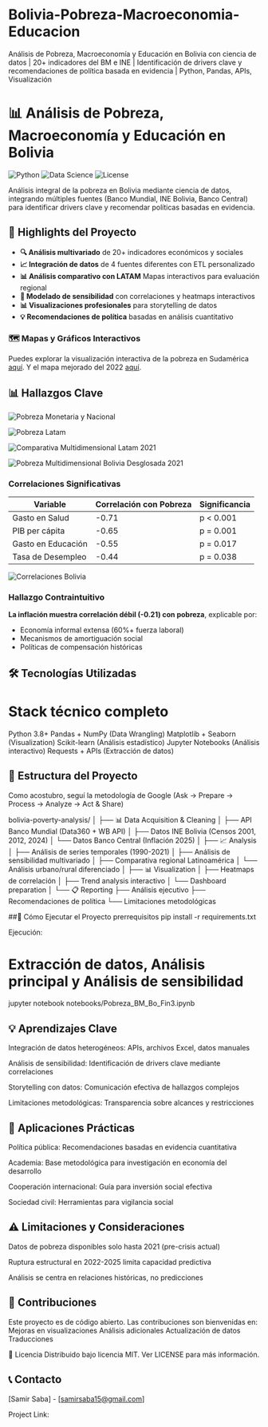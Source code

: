 # Bolivia-Pobreza-Macroeconomia-Educacion
Análisis de Pobreza, Macroeconomía y Educación en Bolivia con ciencia de datos | 20+ indicadores del BM e INE | Identificación de drivers clave y recomendaciones de política basada en evidencia | Python, Pandas, APIs, Visualización


# 📊 Análisis de Pobreza, Macroeconomía y Educación en Bolivia

![Python](https://img.shields.io/badge/Python-3.8%2B-blue)
![Data Science](https://img.shields.io/badge/Data_Science-Advanced-orange)
![License](https://img.shields.io/badge/License-MIT-green)

Análisis integral de la pobreza en Bolivia mediante ciencia de datos, integrando múltiples fuentes (Banco Mundial, INE Bolivia, Banco Central) para identificar drivers clave y recomendar políticas basadas en evidencia.

## 🌟 Highlights del Proyecto

- **🔍 Análisis multivariado** de 20+ indicadores económicos y sociales
- **📈 Integración de datos** de 4 fuentes diferentes con ETL personalizado
- **📊 Análisis comparativo con LATAM** Mapas interactivos para evaluación regional
- **🎯 Modelado de sensibilidad** con correlaciones y heatmaps interactivos
- **📊 Visualizaciones profesionales** para storytelling de datos
- **💡 Recomendaciones de política** basadas en análisis cuantitativo

### 🗺️ Mapas y Gráficos Interactivos

Puedes explorar la visualización interactiva de la pobreza en Sudamérica [aquí](https://samirsaba15.github.io/Bolivia-Pobreza-Macroeconomia-Educacion/visuals/mapa_interactivo_pobreza_sudamérica.html).
Y el mapa mejorado del 2022 [aquí](https://samirsaba15.github.io/Bolivia-Pobreza-Macroeconomia-Educacion/visuals/mapa_pobreza_sudamerica_2022_mejorado.html).

## 📊 Hallazgos Clave

![Pobreza Monetaria y Nacional](images/Pobreza_monetaria_nacional.png)

![Pobreza Latam](images/Pobrezas_latam_2021.png)

![Comparativa Multidimensional Latam 2021](images/Comparativa_multidimensional_Latam.png)

![Pobreza Multidimensional Bolivia Desglosada 2021](images/composicion_pob_multi.png)

### Correlaciones Significativas
| Variable | Correlación con Pobreza | Significancia |
|----------|-------------------------|---------------|
| Gasto en Salud | -0.71 | p < 0.001 |
| PIB per cápita | -0.65 | p = 0.001 |
| Gasto en Educación | -0.55 | p = 0.017 |
| Tasa de Desempleo | -0.44 | p = 0.038 |
![Correlaciones Bolivia](images/Sensibilidad_Pobreza_1990-2021.png)

### Hallazgo Contraintuitivo
**La inflación muestra correlación débil (-0.21) con pobreza**, explicable por:
- Economía informal extensa (60%+ fuerza laboral)
- Mecanismos de amortiguación social
- Políticas de compensación históricas

## 🛠️ Tecnologías Utilizadas


# Stack técnico completo
Python 3.8+
Pandas + NumPy (Data Wrangling)
Matplotlib + Seaborn (Visualization)
Scikit-learn (Análisis estadístico)
Jupyter Notebooks (Análisis interactivo)
Requests + APIs (Extracción de datos)


## 📁 Estructura del Proyecto
Como acostubro, seguí la metodología de Google
(Ask -> Prepare -> Process -> Analyze -> Act & Share)

bolivia-poverty-analysis/
│
├── 📊 Data Acquisition & Cleaning
│   ├── API Banco Mundial (Data360 + WB API)
│   ├── Datos INE Bolivia (Censos 2001, 2012, 2024)
│   └── Datos Banco Central (Inflación 2025)
│
├── 📈 Analysis
│   ├── Análisis de series temporales (1990-2021)
│   ├── Análisis de sensibilidad multivariado
│   ├── Comparativa regional Latinoamérica
│   └── Análisis urbano/rural diferenciado
│
├── 📊 Visualization
│   ├── Heatmaps de correlación
│   ├── Trend analysis interactivo
│   └── Dashboard preparation
│
└── 📋 Reporting
    ├── Análisis ejecutivo
    ├── Recomendaciones de política
    └── Limitaciones metodológicas

##🚀 Cómo Ejecutar el Proyecto
prerrequisitos
pip install -r requirements.txt

Ejecución:
# Extracción de datos, Análisis principal y Análisis de sensibilidad
jupyter notebook notebooks/Pobreza_BM_Bo_Fin3.ipynb

## 💡 Aprendizajes Clave
Integración de datos heterogéneos: APIs, archivos Excel, datos manuales

Análisis de sensibilidad: Identificación de drivers clave mediante correlaciones

Storytelling con datos: Comunicación efectiva de hallazgos complejos

Limitaciones metodológicas: Transparencia sobre alcances y restricciones

## 🎯 Aplicaciones Prácticas
Política pública: Recomendaciones basadas en evidencia cuantitativa

Academia: Base metodológica para investigación en economía del desarrollo

Cooperación internacional: Guía para inversión social efectiva

Sociedad civil: Herramientas para vigilancia social

## ⚠️ Limitaciones y Consideraciones
Datos de pobreza disponibles solo hasta 2021 (pre-crisis actual)

Ruptura estructural en 2022-2025 limita capacidad predictiva

Análisis se centra en relaciones históricas, no predicciones

## 🤝 Contribuciones
Este proyecto es de código abierto. Las contribuciones son bienvenidas en:
Mejoras en visualizaciones
Análisis adicionales
Actualización de datos
Traducciones

📄 Licencia
Distribuido bajo licencia MIT. Ver LICENSE para más información.

## 📞 Contacto
[Samir Saba] - [samirsaba15@gmail.com]

Project Link:
